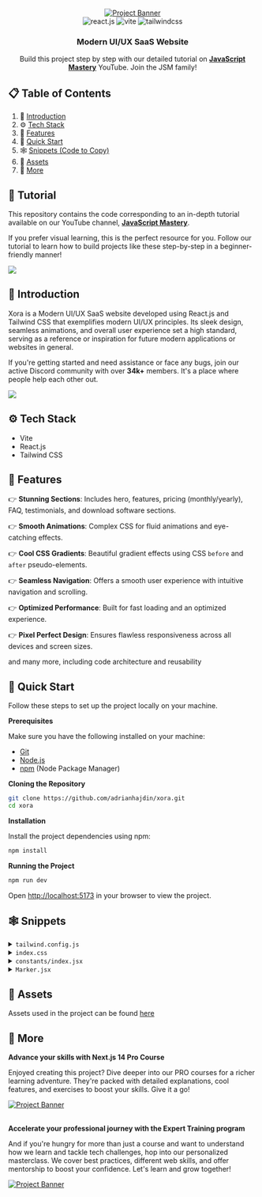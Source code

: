 <div align="center">
  <br />
    <a href="https://youtu.be/ukiGFmZ32YA?feature=shared" target="_blank">
      <img src="https://github.com/user-attachments/assets/a582919b-1bdf-4cb2-af44-69b2159cf109" alt="Project Banner">
    </a>
  <br />

  <div>
    <img src="https://img.shields.io/badge/-React_JS-black?style=for-the-badge&logoColor=white&logo=react&color=61DAFB" alt="react.js" />
    <img src="https://img.shields.io/badge/-Vite-black?style=for-the-badge&logoColor=white&logo=vite&color=646CFF" alt="vite" />
    <img src="https://img.shields.io/badge/-Tailwind_CSS-black?style=for-the-badge&logoColor=white&logo=tailwindcss&color=06B6D4" alt="tailwindcss" />
  </div>

<h3 align="center">Modern UI/UX SaaS Website</h3>

   <div align="center">
     Build this project step by step with our detailed tutorial on <a href="https://www.youtube.com/@javascriptmastery/videos" target="_blank"><b>JavaScript Mastery</b></a> YouTube. Join the JSM family!
    </div>
</div>

## 📋 <a name="table">Table of Contents</a>

1. 🤖 [Introduction](#introduction)
2. ⚙️ [Tech Stack](#tech-stack)
3. 🔋 [Features](#features)
4. 🤸 [Quick Start](#quick-start)
5. 🕸️ [Snippets (Code to Copy)](#snippets)
6. 🔗 [Assets](#links)
7. 🚀 [More](#more)

## 🚨 Tutorial

This repository contains the code corresponding to an in-depth tutorial available on our YouTube
channel, <a href="https://www.youtube.com/@javascriptmastery/videos" target="_blank"><b>JavaScript Mastery</b></a>.

If you prefer visual learning, this is the perfect resource for you. Follow our tutorial to learn how to build projects
like these step-by-step in a beginner-friendly manner!

<a href="https://youtu.be/ukiGFmZ32YA?feature=shared" target="_blank"><img src="https://github.com/sujatagunale/EasyRead/assets/151519281/1736fca5-a031-4854-8c09-bc110e3bc16d" /></a>

## <a name="introduction">🤖 Introduction</a>

Xora is a Modern UI/UX SaaS website developed using React.js and Tailwind CSS that exemplifies modern UI/UX principles.
Its sleek design, seamless animations, and overall user experience set a high standard, serving as a reference or
inspiration for future modern applications or websites in general.

If you're getting started and need assistance or face any bugs, join our active Discord community with over **34k+**
members. It's a place where people help each other out.

<a href="https://discord.com/invite/n6EdbFJ" target="_blank"><img src="https://github.com/sujatagunale/EasyRead/assets/151519281/618f4872-1e10-42da-8213-1d69e486d02e" /></a>

## <a name="tech-stack">⚙️ Tech Stack</a>

- Vite
- React.js
- Tailwind CSS

## <a name="features">🔋 Features</a>

👉 **Stunning Sections**: Includes hero, features, pricing (monthly/yearly), FAQ, testimonials, and download software
sections.

👉 **Smooth Animations**: Complex CSS for fluid animations and eye-catching effects.

👉 **Cool CSS Gradients**: Beautiful gradient effects using CSS `before` and `after` pseudo-elements.

👉 **Seamless Navigation**: Offers a smooth user experience with intuitive navigation and scrolling.

👉 **Optimized Performance**: Built for fast loading and an optimized experience.

👉 **Pixel Perfect Design**: Ensures flawless responsiveness across all devices and screen sizes.

and many more, including code architecture and reusability

## <a name="quick-start">🤸 Quick Start</a>

Follow these steps to set up the project locally on your machine.

**Prerequisites**

Make sure you have the following installed on your machine:

- [Git](https://git-scm.com/)
- [Node.js](https://nodejs.org/en)
- [npm](https://www.npmjs.com/) (Node Package Manager)

**Cloning the Repository**

```bash
git clone https://github.com/adrianhajdin/xora.git
cd xora
```

**Installation**

Install the project dependencies using npm:

```bash
npm install
```

**Running the Project**

```bash
npm run dev
```

Open [http://localhost:5173](http://localhost:5173) in your browser to view the project.

## <a name="snippets">🕸️ Snippets</a>

<details>
<summary><code>tailwind.config.js</code></summary>

```jsx
/** @type {import('tailwindcss').Config} */
export default {
  content: ['./index.html', './src/**/*.{js,ts,jsx,tsx}'],
  theme: {
    extend: {
      colors: {
        p1: '#2EF2FF',
        p2: '#3C52D9',
        p3: '#C8EA80',
        p4: '#EAEDFF',
        p5: '#C4CBF5',
        s1: '#080D27',
        s2: '#0C1838',
        s3: '#334679',
        s4: '#1959AD',
        s5: '#263466',
        black: {
          DEFAULT: '#000000',
          100: '#05091D',
        },
      },
      boxShadow: {
        100: '0px 4px 4px rgba(0, 0, 0, 0.25), 0px 16px 24px rgba(0, 0, 0, 0.25), inset 0px 3px 6px #1959AD',
        200: '0px 4px 4px rgba(0, 0, 0, 0.25), 0px 16px 24px rgba(0, 0, 0, 0.25), inset 0px 4px 10px #3391FF',
        300: '0px 4px 4px rgba(0, 0, 0, 0.25), 0px 16px 24px rgba(0, 0, 0, 0.25), inset 0px 3px 6px #1959AD',
        400: 'inset 0px 2px 4px 0 rgba(255, 255, 255, 0.05)',
        500: '0px 16px 24px rgba(0, 0, 0, 0.25), 0px -14px 48px rgba(40, 51, 111, 0.7)',
      },
      fontFamily: {
        inter: ['Inter', 'sans-serif'],
        poppins: ['Poppins', 'sans-serif'],
      },
      transitionProperty: {
        borderColor: 'border-color',
      },
      spacing: {
        '1/5': '20%',
        '2/5': '40%',
        '3/5': '60%',
        '4/5': '80%',
        '3/20': '15%',
        '7/20': '35%',
        '9/20': '45%',
        '11/20': '55%',
        '13/20': '65%',
        '15/20': '75%',
        '17/20': '85%',
        '19/20': '95%',
        22: '88px',
        100: '100px',
        512: '512px',
        330: '330px',
        388: '388px',
        400: '400px',
        440: '440px',
        640: '640px',
        960: '960px',
        1230: '1230px',
      },
      zIndex: {
        1: '1',
        2: '2',
        4: '4',
      },
      lineHeight: {
        12: '48px',
      },
      borderRadius: {
        14: '14px',
        20: '20px',
        40: '40px',
        half: '50%',
        '7xl': '40px',
      },
      flex: {
        50: '0 0 50%',
        320: '1px 0 320px',
        300: '0 0 300px',
        540: '0 0 540px',
        280: '0 0 280px',
        256: '0 0 256px',
        100: '0 0 100%',
      },
    },
  },
  plugins: [],
};
```

</details>

<details>
<summary><code>index.css</code></summary>

```css
@import url('https://fonts.googleapis.com/css2?family=Inter:ital,opsz,wght@0,14..32,100..900;1,14..32,100..900&family=Poppins:ital,wght@0,100;0,200;0,300;0,400;0,500;0,600;0,700;0,800;0,900;1,100;1,200;1,300;1,400;1,500;1,600;1,700;1,800;1,900&display=swap');

@tailwind base;
@tailwind components;
@tailwind utilities;

@layer base {
  html {
    @apply bg-s1;
  }

  body {
    @apply font-poppins text-[16px] tracking-[-0.03em] text-p5;
  }

  a {
    @apply no-underline;
  }

  img {
    @apply block max-w-full;
  }

  button {
    @apply bg-none tracking-[-0.03em];
  }

  input {
    @apply tracking-[-0.03em];
  }
}

@layer utilities {
  /* START of Typography */
  .h-num {
    @apply font-inter text-[72px] font-bold leading-[84px];
  }

  .h1 {
    @apply text-[84px] font-black leading-[84px] tracking-[-0.03em];
  }

  .h2 {
    @apply text-[64px] font-black leading-[64px];
  }

  .h3 {
    @apply text-[48px] font-semibold leading-[56px] tracking-[-0.02em];
  }

  .h4 {
    @apply text-[40px] font-semibold leading-[52px];
  }

  .h5 {
    @apply text-[32px] font-semibold leading-[40px];
  }

  .h6 {
    @apply text-[24px] font-medium leading-[36px];
  }

  .body-1 {
    @apply text-[22px] leading-[36px];
  }

  .body-2 {
    @apply text-[18px] font-semibold leading-[32px];
  }

  .body-3 {
    @apply text-[16px] leading-[28px] tracking-[0.02em];
  }

  .base {
    @apply text-[16px] font-medium leading-[24px] tracking-[0.03em];
  }

  .base-bold {
    @apply text-[16px] font-bold leading-[24px];
  }

  .base-small {
    @apply text-[14px] font-semibold leading-[18px] tracking-[0.03em];
  }

  .small-1 {
    @apply text-[14px] font-semibold leading-[18px] tracking-[0.03em];
  }

  .small-2 {
    @apply text-[12px] font-bold leading-[16px] tracking-[0.3em];
  }

  .small-compact {
    @apply text-[12px] font-semibold leading-[18px] tracking-[0.03em];
  }

  /* END of Typography */
  /* START of Gradients */
  .g1 {
    background: linear-gradient(rgba(196, 203, 245, 0.5), transparent);
  }

  .g2 {
    background: linear-gradient(#3062a3, #19549f);
  }

  .g3 {
    background: linear-gradient(#3c52d9, #0c1838);
  }

  .g4 {
    background: linear-gradient(#253575, #162561);
  }

  .g5 {
    background: linear-gradient(#334679, #162561);
  }

  .g6 {
    background: linear-gradient(#334679, #0c1838);
  }

  .g7 {
    background: linear-gradient(#1b275a, #0e1434);
  }

  .g8 {
    background: linear-gradient(to right, transparent, #2ef2ff, transparent);
  }

  .g9 {
    background: linear-gradient(#080d27, transparent);
  }

  /* END of Gradients */
  /* START of Common */
  .container {
    @apply mx-auto max-w-[1252px] px-16 max-xl:px-10 max-lg:px-6 max-sm:px-4;
  }

  .caption {
    @apply small-2 mb-5 uppercase text-p3;
  }

  .scroll-hide::-webkit-scrollbar {
    display: none;
  }

  .scroll-hide {
    -ms-overflow-style: none; /* IE and Edge */
    scrollbar-width: none; /* Firefox */
  }

  /* END of Common */
  /* START of Header */
  .nav-active {
    @apply text-p3;
  }

  .nav-li {
    @apply relative flex flex-1 items-center justify-between max-lg:flex-col max-lg:items-start;
  }

  .nav-logo {
    @apply relative flex flex-1 items-center justify-center;
  }

  .dot {
    @apply size-1.5 rounded-full bg-p2 max-lg:hidden;
  }

  .sidebar-before {
    @apply max-lg:before:absolute max-lg:before:-right-64 max-lg:before:top-2/5 max-lg:before:h-[440px] max-lg:before:w-[252px] max-lg:before:bg-s4 max-lg:before:blur-[200px] max-lg:before:content-[''];
  }

  /* END of Header */
  /* START of Hero */
  .hero-img_res {
    @apply max-lg:-top-40 max-lg:left-[calc(50%-280px)] max-lg:w-[1160px] max-md:bottom-[-590px] max-md:left-[calc(50%-390px)] max-md:top-auto;
  }

  /* END of Hero */
  /*START of Custom Button*/
  .inner-before {
    @apply before:g7 before:absolute before:inset-0 before:opacity-0 before:transition-opacity before:duration-500 before:content-[''];
  }

  .glow-before {
    @apply before:g8 before:absolute before:left-2/5 before:top-0 before:z-4 before:h-0.5 before:w-3/5 before:opacity-0 before:transition-all before:duration-500 before:content-[''] group-hover:before:left-4 group-hover:before:opacity-40;
  }

  .glow-after {
    @apply after:g8 after:absolute after:bottom-0 after:left-4 after:z-4 after:h-0.5 after:w-7/20 after:opacity-0 after:transition-all after:duration-500 after:content-[''] group-hover:after:left-3/5 group-hover:after:opacity-40;
  }

  /*END of Custom Button*/
  /* START of Feature */
  .feature-after {
    @apply after:g1 after:absolute after:right-0 after:top-0 after:h-full after:w-1/2 after:mix-blend-soft-light after:content-[''] max-md:after:hidden;
  }

  /* END of Feature */
  /* START of Pricing */
  .pricing-head_before {
    @apply before:absolute before:-bottom-44 before:left-1/5 before:h-96 before:w-13/20 before:bg-s4/50 before:blur-[200px] before:content-[''];
  }

  .pricing-head_btn {
    @apply base-bold relative z-2 h-16 flex-1 uppercase text-p5 transition-colors duration-500 hover:text-p4;
  }

  .pricing-head_btn_before {
    @apply before:absolute before:-top-16 before:left-9 before:right-9 before:bg-s4 before:blur-xl before:content-[""];
  }

  .pricing-bg {
    @apply pointer-events-none absolute -bottom-16 left-[calc(50%-480px)] z-2 mx-auto w-960;
  }

  .pricing-plan_first {
    @apply first:rounded-bl-3xl first:rounded-tl-3xl lg:first:border-r-0;
  }

  .pricing-plan_last {
    @apply last:rounded-br-3xl last:rounded-tr-3xl lg:last:border-l-0;
  }

  .pricing-plan_odd {
    @apply odd:border-s3 odd:bg-s1 lg:odd:mt-12;
  }

  .pricing-plan_even {
    @apply even:g7 even:rounded-bl-3xl even:rounded-br-3xl even:rounded-tl-3xl even:rounded-tr-3xl even:border-s4;
  }

  /* END of Pricing */
  /* START of FAQ */
  .faq-line_after {
    @apply after:absolute after:-top-1.5 after:left-[calc(50%-5px)] after:z-4 after:size-2.5 after:rounded-half after:border-2 after:border-s2 after:bg-s1 after:content-[''];
  }

  .faq-glow_before {
    @apply before:absolute before:left-[calc(50%-160px)] before:top-[-160px] before:size-[320px] before:bg-s4/25 before:mix-blend-soft-light before:blur-[200px] before:content-[''];
  }

  .faq-icon {
    @apply before:absolute before:h-0.5 before:w-3 before:bg-p3 before:content-[''] after:absolute after:h-0.5 after:w-3 after:rotate-90 after:bg-p3 after:transition-all after:duration-500 after:content-[''];
  }

  /* END of FAQ */
  /* START of Testimonials */
  .testimonials_head-res {
    @apply max-2xl:mr-6 max-xl:mr-3 max-lg:mx-auto max-lg:mb-36 max-lg:max-w-330 max-lg:text-center max-md:mb-24 max-md:max-w-52;
  }

  .testimonials_inner-before {
    @apply before:pointer-events-none before:absolute before:-top-28 before:left-[calc(50%-1px)] before:h-[calc(100%+218px)] before:w-0.5 before:bg-s2 before:content-[''] before:max-lg:top-0 before:max-lg:h-full before:max-md:hidden;
  }

  .testimonials_inner-after {
    @apply after:pointer-events-none after:absolute after:-bottom-52 after:left-[calc(50%-1px)] after:h-24 after:w-0.5 after:bg-s5 after:content-[''] after:max-lg:-bottom-24 after:max-md:hidden;
  }

  .testimonials_group-after {
    @apply after:pointer-events-none after:absolute after:-bottom-[212px] after:left-[calc(50%-5px)] after:z-2 after:size-2.5 after:rounded-half after:border-2 after:border-s5 after:bg-s1 after:content-[''] max-lg:after:-bottom-[102px] max-md:after:hidden;
  }

  /* END of Testimonials */
  /*  START of Download*/
  .download_tech-link_last-before {
    @apply last:relative last:before:pointer-events-none last:before:absolute last:before:left-full last:before:top-[calc(50%-1px)] last:before:mr-6 last:before:h-0.5 last:before:w-[140px] last:before:bg-s5 last:before:content-[''] last:before:max-xl:w-[105px] last:before:max-lg:w-[80px] last:before:max-md:hidden;
  }

  .download_tech-link_last-after {
    @apply last:after:pointer-events-none last:after:absolute last:after:left-[223px] last:after:top-[calc(50%-5px)] last:after:z-2 last:after:size-2.5 last:after:rounded-half last:after:border-2 last:after:border-s5 last:after:bg-s1 last:after:content-[''] last:after:max-xl:left-[187px] last:after:max-lg:left-[163px] last:after:max-md:hidden;
  }

  .download_tech-icon {
    @apply relative z-2 flex size-full items-center justify-center transition-all duration-500;
  }

  .download_tech-icon_before {
    @apply before:absolute before:inset-1.5 before:rounded-half before:bg-s2 before:content-[''] hover:border-s4;
  }

  .download_tech-link:hover .download_tech-icon svg path {
    @apply fill-p1;
  }

  .download_preview-before {
    @apply before:g8 before:absolute before:-top-0.5 before:right-6 before:h-0.5 before:w-[63.2%] before:opacity-40 before:content-[''];
  }

  .download_preview-after {
    @apply after:g8 after:absolute after:-bottom-0.5 after:left-6 after:h-0.5 after:w-[42.2%] after:opacity-40 after:content-[''];
  }

  .download_preview-dot {
    @apply absolute top-6 size-2.5 rounded-half;
  }

  /*  END of Download*/
  /*  START of Footer */
  .legal-after {
    @apply after:absolute after:-right-5 after:top-[calc(50%-1px)] after:h-0.5 after:w-0.5 after:rounded-half after:bg-p2 after:content-[''];
  }

  .social-icon {
    @apply flex size-10 items-center justify-center rounded-full border-2 border-s4/25 bg-s1/5 transition-all duration-500 hover:border-s4;
  }

  /*  END of Footer*/
}
```

</details>

<details>
<summary><code>constants/index.jsx</code></summary>

```jsx
export const features = [
  {
    id: '0',
    icon: '/images/feature-1.png',
    caption: 'Easy integration',
    title: 'Work smarter not harder',
    text: "With Xora, tedious tasks are history. Automation and smart processes bring your productivity to new heights. It's like having an extra cup of coffee, but without the jitters.",
    button: {
      icon: '/images/magictouch.svg',
      title: 'Watch the demo',
    },
  },
  {
    id: '1',
    icon: '/images/feature-2.png',
    caption: 'Secure & trustworthy',
    title: 'Sleep easy, we got your back',
    text: 'Your data security is our priority. With state-of-the-art encryption and robust privacy controls, Xora helps keeps your information secure and locked up tighter than Fort Knox.',
    button: {
      icon: '/images/docs.svg',
      title: 'Read the docs',
    },
  },
];

export const details = [
  {
    id: '0',
    icon: '/images/detail-1.png',
    title: 'AI automated video editing',
  },
  {
    id: '1',
    icon: '/images/detail-2.png',
    title: 'Collaborate with your team',
  },
  {
    id: '2',
    icon: '/images/detail-3.png',
    title: 'Ultra fast cloud-engine',
  },
  {
    id: '3',
    icon: '/images/detail-4.png',
    title: '24 / 7 Customer support',
  },
];

export const faq = [
  {
    id: '0',
    question: 'How easy is it to setup Xora?',
    answer:
      'Absolutely! Not only you can upgrade your plan at any time but you also get a prorated discount giving you maximum value for your subscription.',
  },
  {
    id: '1',
    question: 'Can I integrate Xora with other platforms?',
    answer:
      'Absolutely! Not only you can upgrade your plan at any time but you also get a prorated discount giving you maximum value for your subscription.',
  },
  {
    id: '2',
    question: 'How often do you add new content?',
    answer:
      'Absolutely! Not only you can upgrade your plan at any time but you also get a prorated discount giving you maximum value for your subscription.',
  },
  {
    id: '3',
    question: 'What your refund policy?',
    answer:
      'Absolutely! Not only you can upgrade your plan at any time but you also get a prorated discount giving you maximum value for your subscription.',
  },
  {
    id: '4',
    question: 'Do you have corporate plans?',
    answer:
      'Absolutely! Not only you can upgrade your plan at any time but you also get a prorated discount giving you maximum value for your subscription.',
  },
  {
    id: '5',
    question: 'What happens when I’m out of storage?',
    answer:
      'Absolutely! Not only you can upgrade your plan at any time but you also get a prorated discount giving you maximum value for your subscription.',
  },
  {
    id: '6',
    question: 'Can I upgrade my plan?',
    answer:
      'Absolutely! Not only you can upgrade your plan at any time but you also get a prorated discount giving you maximum value for your subscription.',
  },
  {
    id: '7',
    question: 'How do I invite my team?',
    answer:
      'Absolutely! Not only you can upgrade your plan at any time but you also get a prorated discount giving you maximum value for your subscription.',
  },
  {
    id: '8',
    question: 'Do you offer training for individuals and teams?',
    answer:
      'Absolutely! Not only you can upgrade your plan at any time but you also get a prorated discount giving you maximum value for your subscription.',
  },
  {
    id: '9',
    question: 'I’m locked out of my account what do I do?',
    answer:
      'Absolutely! Not only you can upgrade your plan at any time but you also get a prorated discount giving you maximum value for your subscription.',
  },
];

export const plans = [
  {
    id: '0',
    title: 'Core',
    priceMonthly: 19,
    priceYearly: 12,
    caption: 'Best for solo creators',
    features: [
      '100MB Cloud storage',
      '100+ prompt templates',
      '5 projects',
      '24/7 support',
    ],
    icon: '/images/circle.svg',
    logo: '/images/plan-1.png',
  },
  {
    id: '1',
    title: 'Overdrive',
    priceMonthly: 79,
    priceYearly: 59,
    caption: 'Most popular plan',
    features: [
      'All Starter features',
      '1TB additional storage',
      'Unlimited projects',
      'Analytics',
    ],
    icon: '/images/triangle.svg',
    logo: '/images/plan-2.png',
  },
  {
    id: '2',
    title: 'Team',
    priceMonthly: 39,
    priceYearly: 29,
    caption: 'Exclusively for teams',
    features: [
      'All Overdrive features',
      '10TB additional storage',
      '50% off per member',
      'Real-time collaboration',
    ],
    icon: '/images/hexagon.svg',
    logo: '/images/plan-3.png',
  },
];

export const testimonials = [
  {
    id: '0',
    name: 'Jessica Saunders',
    role: 'Globalnomads',
    avatarUrl: '/images/testimonials/jessica-saunders.png',
    comment:
      "Xora's customer support is second to none! They’re like my tech superheroes, always there when I need them.",
  },
  {
    id: '1',
    name: 'Mark Erixon',
    role: 'Vid capital intl',
    avatarUrl: '/images/testimonials/mark-erixon.png',
    comment:
      "I was skeptical at first, but now I can't imagine our content operations without it. It's that impactful.",
  },
  {
    id: '2',
    name: 'Melanie Hurst',
    role: 'Cyberleap',
    avatarUrl: '/images/testimonials/melanie-hurst.png',
    comment:
      "Adopting this software was a breeze. It's made everyday tasks so much simpler.",
  },
  {
    id: '3',
    name: 'Alicia Barker',
    role: 'Cyberleap',
    avatarUrl: '/images/testimonials/alicia-barker.png',
    comment:
      "The analytics feature is like having a personal fortune teller. It's been instrumental in guiding our business decisions.",
  },
  {
    id: '4',
    name: 'Becky Snider',
    role: 'Floclips',
    avatarUrl: '/images/testimonials/becky-snider.png',
    comment:
      "Switched to Xora last month, and I'm already seeing results. Best decision for our team!",
  },
  {
    id: '5',
    name: 'Jim Bradley',
    role: 'Vid capital intl',
    avatarUrl: '/images/testimonials/jim-bradley.png',
    comment:
      'The efficiency boost is undeniable. This platform has transformed our workflow, forever.',
  },
];

export const logos = [
  {
    id: '0',
    title: 'Afterpay',
    url: '/images/logos/afterpay.svg',
    width: 156,
    height: 48,
  },
  {
    id: '1',
    title: 'Amplitude',
    url: '/images/logos/amplitude.svg',
    width: 194,
    height: 48,
  },
  {
    id: '2',
    title: 'Sonos',
    url: '/images/logos/sonos.svg',
    width: 115,
    height: 48,
  },
  {
    id: '3',
    title: 'Maze',
    url: '/images/logos/maze.svg',
    width: 142,
    height: 48,
  },
  {
    id: '4',
    title: 'Drips',
    url: '/images/logos/drips.svg',
    width: 77,
    height: 48,
  },
];

export const Ios = () => {
  return (
    <svg
      width="32"
      height="32"
      viewBox="0 0 32 32"
      fill="none"
      xmlns="http://www.w3.org/2000/svg"
    >
      <path
        d="M24.9404 17.0175C24.9566 15.791 25.2903 14.5884 25.9105 13.5217C26.5307 12.4549 27.4173 11.5586 28.4876 10.9162C27.8077 9.96818 26.9106 9.18798 25.8677 8.63759C24.8249 8.0872 23.6649 7.78178 22.48 7.74559C19.9523 7.48658 17.5019 9.22215 16.2138 9.22215C14.9009 9.22215 12.9177 7.77131 10.7822 7.8142C9.40087 7.85777 8.05467 8.2499 6.87475 8.95239C5.69483 9.65487 4.72143 10.6438 4.04939 11.8227C1.13826 16.7431 3.3097 23.9744 6.09832 27.9516C7.49352 29.8992 9.12411 32.0746 11.2577 31.9975C13.3456 31.913 14.1253 30.6978 16.6456 30.6978C19.1424 30.6978 19.874 31.9975 22.0509 31.9484C24.2912 31.9129 25.7028 29.9922 27.049 28.0262C28.0514 26.6385 28.8228 25.1048 29.3345 23.4819C28.0329 22.9445 26.9222 22.0449 26.1408 20.8954C25.3594 19.7458 24.942 18.3971 24.9404 17.0175Z"
        fill="#EAEDFF"
      />
      <path
        d="M20.829 5.12933C22.0505 3.69777 22.6523 1.85774 22.5066 0C20.6403 0.191354 18.9165 1.0621 17.6784 2.43873C17.0731 3.11126 16.6095 3.89365 16.3141 4.74119C16.0187 5.58873 15.8973 6.4848 15.9569 7.37817C16.8903 7.38755 17.8138 7.19004 18.6577 6.8005C19.5017 6.41097 20.244 5.83956 20.829 5.12933Z"
        fill="#EAEDFF"
      />
    </svg>
  );
};

export const Android = () => {
  return (
    <svg
      width="33"
      height="32"
      viewBox="0 0 33 32"
      fill="none"
      xmlns="http://www.w3.org/2000/svg"
    >
      <path
        d="M4.74 0.0459256L22.8329 10.1427L18.5589 14.2804L4.37614 0.543765C4.12087 0.295202 4.41704 -0.131925 4.72872 0.0394973L4.74 0.0459256Z"
        fill="#EAEDFF"
      />
      <path
        d="M1.8335 30.0342V1.96373C1.83368 1.90283 1.85161 1.84334 1.88505 1.79272C1.91848 1.7421 1.96592 1.70261 2.02142 1.67919C2.07692 1.65577 2.13801 1.64947 2.19703 1.66108C2.25606 1.67269 2.31038 1.70169 2.3532 1.74445L16.7828 15.9997L2.3532 30.2534C2.31038 30.2962 2.25606 30.3252 2.19703 30.3368C2.13801 30.3484 2.07692 30.3421 2.02142 30.3187C1.96592 30.2953 1.91848 30.2558 1.88505 30.2052C1.85161 30.1545 1.83368 30.0951 1.8335 30.0342Z"
        fill="#EAEDFF"
      />
      <path
        d="M4.37775 31.4555C4.12108 31.7041 4.41724 32.1312 4.73033 31.9598L4.74161 31.9534L22.8331 21.8566L18.5591 17.7175L4.37775 31.4555Z"
        fill="#EAEDFF"
      />
      <path
        d="M25.0844 11.3955L30.1368 14.214C31.5112 14.9832 31.5112 17.016 30.1368 17.7853L25.0844 20.6016L20.3338 15.9996L25.0844 11.3955Z"
        fill="#EAEDFF"
      />
    </svg>
  );
};

export const Windows = () => {
  return (
    <svg
      width="33"
      height="32"
      viewBox="0 0 33 32"
      fill="none"
      xmlns="http://www.w3.org/2000/svg"
    >
      <path
        d="M17.674 2.64859L29.4077 0.0307338C30.3171 -0.165605 31.1678 0.603406 31.1678 1.63418V12.7273C31.1678 13.6272 30.5078 14.3635 29.7011 14.3635H17.9674C17.1607 14.3635 16.5006 13.6272 16.5006 12.7273V4.25204C16.5006 3.46669 16.9846 2.79585 17.674 2.64859Z"
        fill="#EAEDFF"
      />
      <path
        d="M17.674 29.3507L29.4077 31.9686C30.3171 32.1649 31.1678 31.3959 31.1678 30.3651V19.272C31.1678 18.3721 30.5078 17.6358 29.7011 17.6358H17.9674C17.1607 17.6358 16.5006 18.3721 16.5006 19.272V27.7473C16.5006 28.5326 16.9846 29.2035 17.674 29.3507Z"
        fill="#EAEDFF"
      />
      <path
        d="M11.7925 3.82676L2.99217 5.90466C2.31748 6.06827 1.8335 6.73912 1.8335 7.50811V12.7275C1.8335 13.6273 2.49352 14.3636 3.30021 14.3636H12.1005C12.9072 14.3636 13.5672 13.6273 13.5672 12.7275V5.41383C13.5672 4.38305 12.7018 3.5977 11.7925 3.82676Z"
        fill="#EAEDFF"
      />
      <path
        d="M2.99217 26.0948L11.7925 28.1727C12.7018 28.4018 13.5672 27.6164 13.5672 26.5856V19.272C13.5672 18.3721 12.9072 17.6358 12.1005 17.6358H3.30021C2.49352 17.6358 1.8335 18.3721 1.8335 19.272V24.4913C1.8335 25.2603 2.31748 25.9312 2.99217 26.0948Z"
        fill="#EAEDFF"
      />
    </svg>
  );
};

export const Web = () => {
  return (
    <svg
      width="33"
      height="32"
      viewBox="0 0 33 32"
      fill="none"
      xmlns="http://www.w3.org/2000/svg"
    >
      <path
        d="M12.5484 0.847986C11.8284 2.95995 11.3164 5.15192 10.9164 7.34388C14.6285 6.92789 18.3727 6.92789 22.0848 7.34388C21.6848 5.15192 21.1728 2.97595 20.4528 0.847986C20.4307 0.759613 20.4238 0.686493 20.4164 0.607564C20.4131 0.572174 20.4097 0.535616 20.4048 0.495992C19.1567 0.191997 17.8447 0 16.5006 0C15.1405 0 13.8445 0.191997 12.5804 0.495992C12.5741 0.546895 12.5728 0.592737 12.5715 0.637543C12.5696 0.7054 12.5677 0.770896 12.5484 0.847986Z"
        fill="#EAEDFF"
      />
      <path
        d="M24.8211 7.67982C26.8852 8.03181 28.9172 8.52781 30.9333 9.1358C29.3493 5.82385 26.6771 3.15189 23.365 1.56792C23.989 3.56789 24.485 5.61585 24.8211 7.67982Z"
        fill="#EAEDFF"
      />
      <path
        d="M9.54034 30.2556C9.51633 30.2556 9.48833 30.2636 9.46033 30.2716C9.43233 30.2796 9.40433 30.2876 9.38033 30.2876C6.27619 28.7517 3.74809 26.2077 2.19602 23.1037C2.19602 23.0797 2.20402 23.0517 2.21202 23.0237C2.22002 22.9957 2.22802 22.9677 2.22802 22.9437C4.1801 23.5197 6.19619 23.9517 8.19628 24.2877C8.54829 26.3037 8.96431 28.3037 9.54034 30.2556Z"
        fill="#EAEDFF"
      />
      <path
        d="M30.8053 23.1197C29.2213 26.3037 26.5811 28.8797 23.365 30.4316C23.973 28.3997 24.485 26.3517 24.8211 24.2877C26.8372 23.9517 28.8212 23.5197 30.7733 22.9437C30.7637 22.9823 30.7772 23.0208 30.7896 23.0558C30.7977 23.079 30.8053 23.1006 30.8053 23.1197Z"
        fill="#EAEDFF"
      />
      <path
        d="M9.54041 1.74401C8.96438 3.69598 8.54836 5.67994 8.21235 7.69591C6.14826 8.01591 4.10017 8.5279 2.06808 9.13589C3.62015 5.91994 6.19626 3.27998 9.3804 1.69601C9.4044 1.69601 9.4324 1.70801 9.4604 1.72001C9.4884 1.73201 9.51641 1.74401 9.54041 1.74401Z"
        fill="#EAEDFF"
      />
      <path
        d="M7.84432 21.5836C5.63622 21.1836 3.46013 20.6716 1.34804 19.9516C1.27094 19.9324 1.20545 19.9305 1.13759 19.9286C1.09278 19.9273 1.04693 19.926 0.996021 19.9196C0.692008 18.6557 0.5 17.3597 0.5 15.9997C0.5 14.6557 0.692008 13.3437 0.996021 12.0958C1.03565 12.0908 1.07221 12.0874 1.1076 12.0841C1.18653 12.0767 1.25966 12.0699 1.34804 12.0478C3.47613 11.3438 5.63622 10.8158 7.84432 10.4158C7.4443 14.1277 7.4443 17.8717 7.84432 21.5836Z"
        fill="#EAEDFF"
      />
      <path
        d="M32.005 19.9196C32.309 18.6557 32.501 17.3597 32.501 15.9997C32.501 14.6557 32.309 13.3597 32.005 12.0958C31.877 12.0958 31.781 12.0798 31.653 12.0478C29.5409 11.3278 27.3488 10.8158 25.1567 10.4158C25.5727 14.1277 25.5727 17.8717 25.1567 21.5836C27.3488 21.1836 29.5249 20.6556 31.653 19.9516C31.7301 19.9324 31.7956 19.9305 31.8635 19.9286C31.9083 19.9273 31.9541 19.926 32.005 19.9196Z"
        fill="#EAEDFF"
      />
      <path
        d="M22.0848 24.6554C21.6848 26.8633 21.1728 29.0393 20.4528 31.1513C20.4307 31.2396 20.4238 31.3128 20.4164 31.3917C20.4131 31.4271 20.4097 31.4636 20.4048 31.5033C19.1567 31.8073 17.8447 31.9993 16.5006 31.9993C15.1405 31.9993 13.8445 31.8073 12.5804 31.5033C12.5741 31.4524 12.5728 31.4065 12.5715 31.3617C12.5696 31.2939 12.5677 31.2284 12.5484 31.1513C11.8444 29.0233 11.3164 26.8633 10.9164 24.6554C12.7724 24.8634 14.6285 25.0074 16.5006 25.0074C18.3727 25.0074 20.2448 24.8634 22.0848 24.6554Z"
        fill="#EAEDFF"
      />
      <path
        d="M10.4793 22.0209C14.4812 22.5258 18.5205 22.5258 22.5224 22.0209C23.0274 18.0192 23.0274 13.9802 22.5224 9.97847C18.5205 9.47358 14.4812 9.47358 10.4793 9.97847C9.97434 13.9802 9.97434 18.0192 10.4793 22.0209Z"
        fill="#EAEDFF"
      />
    </svg>
  );
};

export const links = [
  {
    id: '0',
    title: 'Ios',
    icon: <Ios />,
    url: '#',
  },
  {
    id: '1',
    title: 'Android',
    icon: <Android />,
    url: '#',
  },
  {
    id: '2',
    title: 'Windows',
    icon: <Windows />,
    url: '#',
  },
  {
    id: '3',
    title: 'Web',
    icon: <Web />,
    url: '#',
  },
];

export const socials = [
  {
    id: '0',
    title: 'x',
    icon: '/images/socials/x.svg',
    url: '#',
  },
  {
    id: '1',
    title: 'Threads',
    icon: '/images/socials/threads.svg',
    url: '#',
  },
  {
    id: '2',
    title: 'Instagram',
    icon: '/images/socials/instagram.svg',
    url: '#',
  },
  {
    id: '3',
    title: 'Discord',
    icon: '/images/socials/discord.svg',
    url: '#',
  },
];
```

</details>

<details>
<summary><code>Marker.jsx</code></summary>

```jsx
const Marker = ({ fill }) => {
  return (
    <svg
      width="8"
      height="22"
      viewBox="0 0 8 22"
      fill="none"
      xmlns="http://www.w3.org/2000/svg"
    >
      <path
        fillRule="evenodd"
        clipRule="evenodd"
        d="M2.5 0H0.5V4V18V22H2.5V16.25L7.63991 11.7526C8.09524 11.3542 8.09524 10.6458 7.63991 10.2474L2.5 5.75V0Z"
        fill={fill || '#2EF2FF'}
      />
    </svg>
  );
};

export default Marker;

```

</details>

## <a name="links">🔗 Assets</a>

Assets used in the project can be
found [here](https://drive.google.com/file/d/1u-l3p3qCnrwmWq5-bG7OkfCXFPYM9t5z/view?usp=sharing)

## <a name="more">🚀 More</a>

**Advance your skills with Next.js 14 Pro Course**

Enjoyed creating this project? Dive deeper into our PRO courses for a richer learning adventure. They're packed with
detailed explanations, cool features, and exercises to boost your skills. Give it a go!

<a href="https://jsmastery.pro/next14" target="_blank">
<img src="https://github.com/sujatagunale/EasyRead/assets/151519281/557837ce-f612-4530-ab24-189e75133c71" alt="Project Banner">
</a>

<br />
<br />

**Accelerate your professional journey with the Expert Training program**

And if you're hungry for more than just a course and want to understand how we learn and tackle tech challenges, hop
into our personalized masterclass. We cover best practices, different web skills, and offer mentorship to boost your
confidence. Let's learn and grow together!

<a href="https://www.jsmastery.pro/masterclass" target="_blank">
<img src="https://github.com/sujatagunale/EasyRead/assets/151519281/fed352ad-f27b-400d-9b8f-c7fe628acb84" alt="Project Banner">
</a>

#
